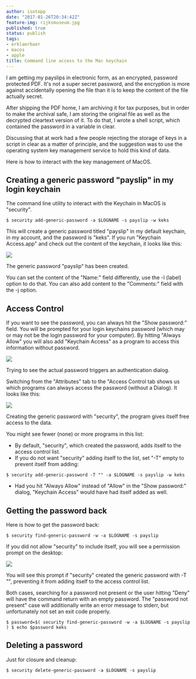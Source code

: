 ```yaml
---
author: isotopp
date: "2017-01-26T20:34:42Z"
feature-img: rijksmuseum.jpg
published: true
status: publish
tags:
- erklaerbaer
- macos
- apple
title: Command line access to the Mac keychain
---
```

I am getting my payslips in electronic form, as an encrypted, password
protected PDF. It's not a super secret password, and the encryption is more
against accidentally opening the file than it is to keep the content of the
file actually secret.

After shipping the PDF home, I am archiving it for tax purposes, but in
order to make the archival safe, I am storing the original file as well as
the decrypted cleartext version of it. To do that, I wrote a shell script,
which contained the password in a variable in clear.

Discussing that at work had a few people rejecting the storage of keys in a
script in clear as a matter of principle, and the suggestion was to use the
operating system key management service to hold this kind of data.

Here is how to interact with the key management of MacOS.

## Creating a generic password "payslip" in my login keychain

The command line utility to interact with the Keychain in MacOS is "security".

```console
$ security add-generic-password -a $LOGNAME -s payslip -w keks
```

This will create a generic password titled "payslip" in my default keychain,
in my account, and the password is "keks". If you run "Keychain Access.app"
and check out the content of the keychain, it looks like this:

![](https://blog.koehntopp.info/uploads/2017/01/Bildschirmfoto-2017-01-26-um-20.13.38.png)

The generic password "payslip" has been created.

You can set the content of the "Name:" field differently, use the -l (label)
option to do that. You can also add content to the "Comments:" field with
the -j option.

## Access Control

If you want to see the password, you can always hit the "Show password:"
field. You will be prompted for your login keychains password (which may or
may not be the login password for your computer). By hitting "Always Allow"
you will also add "Keychain Access" as a program to access this information
without password.

![](https://blog.koehntopp.info/uploads/2017/01/Bildschirmfoto-2017-01-26-um-20.20.16.png)

Trying to see the actual password triggers an authentication
dialog.

Switching from the "Attributes" tab to the "Access Control tab shows us
which programs can always access the password (without a Dialog). It looks
like this:

![](https://blog.koehntopp.info/uploads/2017/01/Bildschirmfoto-2017-01-26-um-20.21.51.png)

Creating the generic password with "security", the program gives itself free
access to the data.

You might see fewer (none) or more programs in this list:

- By default, "security", which created the password, adds itself to the access control list.
- If you do not want "security" adding itself to the list, set "-T" empty to prevent itself from adding:
```console
$ security add-generic-password -T "" -a $LOGNAME -s payslip -w keks
```
- Had you hit "Always Allow" instead of "Allow" in the "Show password:"
  dialog, "Keychain Access" would have had itself added as well.

## Getting the password back

Here is how to get the password back:

```console
$ security find-generic-password -w -a $LOGNAME -s payslip
```

If you did not allow "security" to include itself, you will see a permission
prompt on the desktop:

![](https://blog.koehntopp.info/uploads/2017/01/Bildschirmfoto-2017-01-26-um-20.28.30.png)

You will see this prompt if "security" created the generic password with -T
"", preventing it from adding itself to the access control list.

Both cases, searching for a password not present or the user hitting "Deny"
will have the command return with an empty password. The "password not
present" case will additionally write an error message to stderr, but
unfortunately not set an exit code properly.

```console
$ password=$( security find-generic-password -w -a $LOGNAME -s payslip ) $ echo $password keks
```

## Deleting a password<br />

Just for closure and cleanup:

```console
$ security delete-generic-password -a $LOGNAME -s payslip
```
